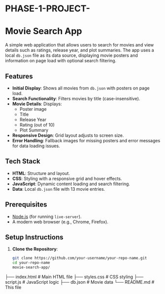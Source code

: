 # PHASE-1-PROJECT-
# Movie Search App

A simple web application that allows users to search for movies and view details such as ratings, release year, and plot summaries. The app uses a local `db.json` file as its data source, displaying movie posters and information on page load with optional search filtering.

## Features
- **Initial Display**: Shows all movies from `db.json` with posters on page load.
- **Search Functionality**: Filters movies by title (case-insensitive).
- **Movie Details**: Displays:
  - Poster image
  - Title
  - Release Year
  - Rating (out of 10)
  - Plot Summary
- **Responsive Design**: Grid layout adjusts to screen size.
- **Error Handling**: Fallback images for missing posters and error messages for data loading issues.

## Tech Stack
- **HTML**: Structure and layout.
- **CSS**: Styling with a responsive grid and hover effects.
- **JavaScript**: Dynamic content loading and search filtering.
- **Data**: Local `db.json` file with 13 movie entries.

## Prerequisites
- [Node.js](https://nodejs.org/) (for running `live-server`).
- A modern web browser (e.g., Chrome, Firefox).

## Setup Instructions
1. **Clone the Repository**:
   ```bash
   git clone https://github.com/your-username/your-repo-name.git
   cd your-repo-name
   movie-search-app/
├── index.html       # Main HTML file
├── styles.css       # CSS styling
├── script.js        # JavaScript logic
├── db.json          # Movie data
└── README.md        # This file

